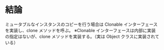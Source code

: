 # 結論

ミュータブルなインスタンスのコピーを行う場合は Clonable インターフェースを実装し、clone メソッドを呼ぶ。
※Clonable インターフェースは内部に実装の指定はないが、clone メソッドを実装する。（実は Object クラスに実装されている）
